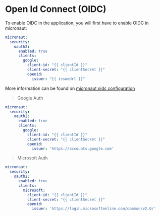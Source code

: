 # Open Id Connect (OIDC)

To enable OIDC in the application, you will first have to enable OIDC in micronaut:

```yaml
micronaut:
  security:
    oauth2:
      enabled: true
      clients:
        google:
          client-id: "{{ clientId }}"
          client-secret: "{{ clientSecret }}"
          openid:
            issuer: "{{ issueUrl }}"
```
More information can be found on [micronaut oidc configuration](https://micronaut-projects.github.io/micronaut-security/latest/guide/#openid-configuration)

> Google Auth
```yaml
micronaut:
  security:
    oauth2:
      enabled: true
      clients:
        google:
          client-id: "{{ clientId }}"
          client-secret: "{{ clientSecret }}"
          openid:
            issuer: 'https://accounts.google.com'
```

> Microsoft Auth
```yaml
micronaut:
  security:
    oauth2:
      enabled: true
      clients:
        microsoft:
          client-id: "{{ clientId }}"
          client-secret: "{{ clientSecret }}"
          openid:
            issuer: 'https://login.microsoftonline.com/common/v2.0/'
```
